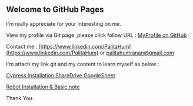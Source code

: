 ## Welcome to GitHub Pages

I'm really appreciate for your interesting on me.

View my profile via Git page ,please click follow URL : [MyProfile on GitHub](https://palihum.github.io/MyProfile) 

Contact me : 
[https://www.linkedin.com/PalitaHum](https://www.linkedin.com/PalitaHum)  or [palitahumranan@gmail.com](https://mail.google.com)




I'm attach my link git and my content to learn myself as below : 

[Cypress Installation ShareDrive GoogleSheet](https://github.com/PaliHum/GoogleShareDrive.git)

[Robot Installation & Basic note](https://github.com/PaliHum/Ex.RobotBasic.git)



Thank You.


